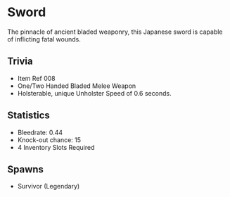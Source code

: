 # Sword

The pinnacle of ancient bladed weaponry, this Japanese sword is capable of inflicting fatal wounds.

## Trivia

- Item Ref 008
- One/Two Handed Bladed Melee Weapon
- Holsterable, unique Unholster Speed of 0.6 seconds.

## Statistics

- Bleedrate: 0.44
- Knock-out chance: 15
- 4 Inventory Slots Required

## Spawns

- Survivor (Legendary)
